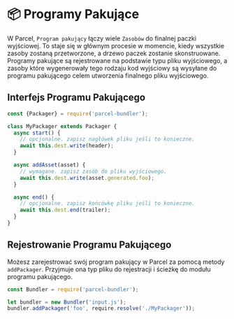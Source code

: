 # 📦 Programy Pakujące

W Parcel, `Program pakujący` łączy wiele `Zasobów` do finalnej paczki wyjściowej. To staje się w głównym procesie w momencie, kiedy wszystkie zasoby zostaną przetworzone, a drzewo paczek zostanie skonstruowane. Programy pakujące są rejestrowane na podstawie typu pliku wyjściowego, a zasoby które wygenerowały tego rodzaju kod wyjściowy są wysyłane do programu pakującego celem utworzenia finalnego pliku wyjściowego.

## Interfejs Programu Pakującego

```javascript
const {Packager} = require('parcel-bundler');

class MyPackager extends Packager {
  async start() {
    // opcjonalne. zapisz nagłówek pliku jeśli to konieczne.
    await this.dest.write(header);
  }

  async addAsset(asset) {
    // wymagane. zapisz zasób do pliku wyjściowego.
    await this.dest.write(asset.generated.foo);
  }

  async end() {
    // opcjonalne. zapisz końcówkę pliku jeśli to konieczne.
    await this.dest.end(trailer);
  }
}
```

## Rejestrowanie Programu Pakującego

Możesz zarejestrować swój program pakujący w Parcel za pomocą metody `addPackager`. Przyjmuje ona typ pliku do rejestracji i ścieżkę do modułu programu pakującego.

```javascript
const Bundler = require('parcel-bundler');

let bundler = new Bundler('input.js');
bundler.addPackager('foo', require.resolve('./MyPackager'));
```
